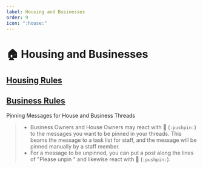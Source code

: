 ```yaml
---
label: Housing and Businesses
order: 9
icon: ":house:"
---
```


<style>
h1:before { content: "🏠 " }
</style> 

# Housing and Businesses

## [Housing Rules](https://docs.google.com/document/d/1woOTP_BGQ209CxCcj8YSwF6fGJbl8uGh7CLgtYp-qSE)

## [Business Rules](https://docs.google.com/document/d/1_BlD8lANtdI6qJKwAOXoi6OzRI2BzbE8WYMCipsX5ac)

Pinning Messages for House and Business Threads
> - Business Owners and House Owners may react with 📌 (`:pushpin:`) to the messages you want to be pinned in your threads. This beams the message to a task list for staff, and the message will be pinned manually by a staff member.
> - For a message to be unpinned, you can put a post along the lines of "Please unpin <link to the message>" and likewise react with 📌 (`:pushpin:`).
